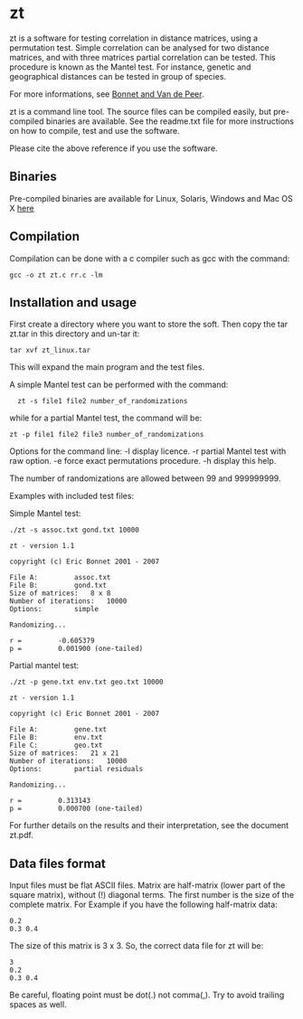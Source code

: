 # zt

zt is a software for testing correlation in distance matrices, using a permutation test. Simple correlation can be analysed for two distance matrices, and with three matrices partial correlation can be tested. This procedure is known as the Mantel test. For instance, genetic and geographical distances can be tested in group of species. 

For more informations, see [Bonnet and Van de Peer](https://www.jstatsoft.org/article/view/v007i10).

zt is a command line tool. The source files can be compiled easily, but pre-compiled binaries are available. See the readme.txt file for more instructions on how to compile, test and use the software.

Please cite the above reference if you use the software.

## Binaries
Pre-compiled binaries are available for Linux, Solaris, Windows and Mac OS X [here](https://www.jstatsoft.org/article/view/v007i10)

## Compilation

Compilation can be done with a c compiler such as gcc with the command:
```
gcc -o zt zt.c rr.c -lm
```

## Installation and usage 

First create a directory where you want to store the soft. Then copy the tar zt.tar in this directory and un-tar it:
```
tar xvf zt_linux.tar
```
This will expand the main program and the test files.

A simple Mantel test can be performed with the command:
```
  zt -s file1 file2 number_of_randomizations
```

while for a partial Mantel test, the command will be:

```
zt -p file1 file2 file3 number_of_randomizations

```
Options for the command line:
  -l display licence.
  -r partial Mantel test with raw option.
  -e force exact permutations procedure.
  -h display this help.

The number of randomizations are allowed between 99 and 999999999.

Examples with included test files:

Simple Mantel test:
```
./zt -s assoc.txt gond.txt 10000

zt - version 1.1

copyright (c) Eric Bonnet 2001 - 2007

File A:			assoc.txt
File B:			gond.txt
Size of matrices:	8 x 8
Number of iterations:	10000
Options:		simple 

Randomizing...

r =			-0.605379
p =			0.001900 (one-tailed)
```

Partial mantel test:
```
./zt -p gene.txt env.txt geo.txt 10000

zt - version 1.1

copyright (c) Eric Bonnet 2001 - 2007

File A:			gene.txt
File B:			env.txt
File C:			geo.txt
Size of matrices:	21 x 21
Number of iterations:	10000
Options:		partial residuals 

Randomizing...

r =			0.313143
p =			0.000700 (one-tailed)

```


For further details on the results and their interpretation, see the document zt.pdf.


## Data files format

Input files must be flat ASCII files. Matrix are half-matrix (lower part of the square matrix), without (!) diagonal terms. The first number is the size of the complete matrix. For Example if you have the following half-matrix data:
```
0.2 
0.3 0.4 
```
The size of this matrix is 3 x 3. So, the correct data file for zt will be:
```
3
0.2 
0.3 0.4 
```
Be careful, floating point must be dot(.) not comma(,). Try to avoid trailing spaces as well.
